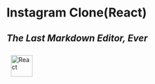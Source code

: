 # Instagram Clone(React)
## _The Last Markdown Editor, Ever_
<img style="margin: 10px" src="https://www.vectorlogo.zone/logos/reactjs/reactjs-ar21.svg" alt="React" height="50" />  
